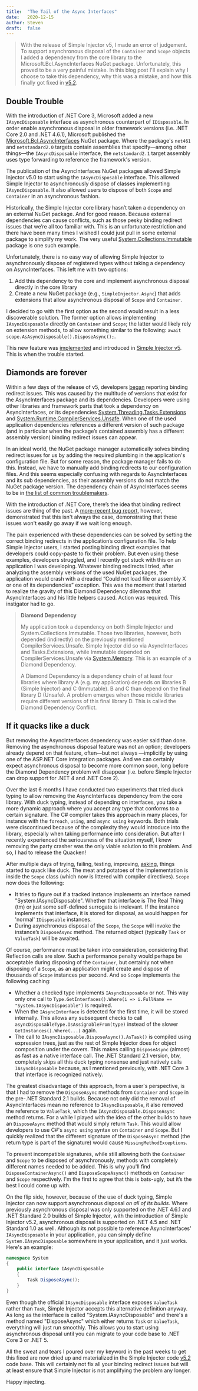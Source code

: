 ```yaml
---
title:	"The Tail of the Async Interfaces"
date:	2020-12-15
author: Steven
draft:	false
---
```


> With the release of Simple Injector v5, I made an error of judgement. To support asynchronous disposal of the `Container` and `Scope` objects I added a dependency from the core library to the Microsoft.Bcl.AsyncInterfaces NuGet package. Unfortunately, this proved to be a very painful mistake. In this blog post I'll explain why I choose to take this dependency, why this was a mistake, and how this finally got fixed in [v5.2](https://github.com/simpleinjector/SimpleInjector/releases/tag/5.2.0).

## Double Trouble
With the introduction of .NET Core 3, Microsoft added a new `IAsyncDisposable` interface as asynchronous counterpart of `IDisposable`. In order enable asynchronous disposal in older framework versions (i.e. .NET Core 2.0 and .NET 4.6.1), Microsoft published the [Microsoft.Bcl.AsyncInterfaces](https://www.nuget.org/packages/Microsoft.Bcl.AsyncInterfaces/) NuGet package. Where the package's `net461` and `netstandard2.0` targets contain assemblies that specify—among other things—the `IAsyncDisposable` interface, the `netstandard2.1` target assembly uses type forwarding to reference the framework's version.

The publication of the AsyncInterfaces NuGet packages allowed Simple Injector v5.0 to start using the `IAsyncDisposable` interface. This allowed Simple Injector to asynchronously dispose of classes implementing `IAsyncDisposable`. It also allowed users to dispose of both `Scope` and `Container` in an asynchronous fashion.

Historically, the Simple Injector core library hasn’t taken a dependency on an external NuGet package. And for good reason. Because external dependencies can cause conflicts, such as those pesky binding redirect issues that we’re all too familiar with. This is an unfortunate restriction and there have been many times I wished I could just pull in some external package to simplify my work. The very useful [System.Collections.Immutable](https://www.nuget.org/packages/System.Collections.Immutable) package is one such example.

Unfortunately, there is no easy way of allowing Simple Injector to asynchronously dispose of registered types without taking a dependency on AsyncInterfaces. This left me with two options:

1. Add this dependency to the core and implement asynchronous disposal directly in the core library
2. Create a new NuGet package (e.g., `SimpleInjector.Async`) that adds extensions that allow asynchronous disposal of `Scope` and `Container`.

I decided to go with the first option as the second would result in a less discoverable solution. The former option allows implementing `IAsyncDisposable` directly on `Container` and `Scope`; the latter would likely rely on extension methods, to allow something similar to the following: `await scope.AsAsyncDisposable().DisposeAsync();`.

This new feature was [implemented](https://github.com/simpleinjector/SimpleInjector/issues/791) and introduced in [Simple Injector v5](https://blog.simpleinjector.org/2020/06/simple-injector-v5/). This is when the trouble started.

## Diamonds are forever
Within a few days of the release of v5, developers [began](https://github.com/simpleinjector/SimpleInjector/issues/823) reporting binding redirect issues. This was caused by the multitude of versions that exist for the AsyncInterfaces package and its dependencies. Developers were using other libraries and framework parts that took a dependency on AsyncInterfaces, or its dependencies [System.Threading.Tasks.Extensions](https://www.nuget.org/packages/System.Threading.Tasks.Extensions) and [System.Runtime.CompilerServices.Unsafe](https://www.nuget.org/packages/System.Runtime.CompilerServices.Unsafe). When one of the used application dependencies references a different version of such package (and in particular when the package’s contained assembly has a different assembly version) binding redirect issues can appear.

In an ideal world, the NuGet package manager automatically solves binding redirect issues for us by adding the required plumbing in the application's configuration file. But for some reason, the package manager fails to do this. Instead, we have to manually add binding redirects to our configuration files. And this seems especially confusing with regards to AsyncInterfaces and its sub dependencies, as their assembly versions do not match the NuGet package version. The dependency chain of AsyncInterfaces seems to be in [the list of common troublemakers](https://nickcraver.com/blog/2020/02/11/binding-redirects/).

With the introduction of .NET Core, there’s the idea that binding redirect issues are thing of the past. A [more-recent bug report](https://github.com/simpleinjector/SimpleInjector/issues/823#issuecomment-726143424), however, demonstrated that this isn't always the case, demonstrating that these issues won't easily go away if we wait long enough.

The pain experienced with these dependencies can be solved by setting the correct binding redirects in the application’s configuration file. To help Simple Injector users, I started posting binding direct examples that developers could copy-paste to fix their problem. But even using these examples, developers struggled, and I recently got stuck with this on an application I was developing. Whatever binding redirects I tried, after analyzing the assembly versions of the used NuGet packages, the application would crash with a dreaded “Could not load file or assembly X or one of its dependencies” exception. This was the moment that I started to realize the gravity of this Diamond Dependency dilemma that AsyncInterfaces and his little helpers caused. Action was required. This instigator had to go.

> **Diamond Dependency**
>
> My application took a dependency on both Simple Injector and System.Collections.Immutable. Those two libraries, however, both depended (indirectly) on the previously mentioned CompilerServices.Unsafe. Simple Injector did so via AsyncInterfaces and Tasks.Extensions, while Immutable depended on CompilerServices.Unsafe via [System.Memory](https://www.nuget.org/packages/System.Memory). This is an example of a Diamond Dependency.
>
> A Diamond Dependency is a dependency chain of at least four libraries where library A (e.g. my application) depends on libraries B (Simple Injector) and C (Immutable). B and C than depend on the final library D (Unsafe). A problem emerges when those middle libraries require different versions of this final library D. This is called the Diamond Dependency Conflict.

## If it quacks like a duck
But removing the AsyncInterfaces dependency was easier said than done. Removing the asynchronous disposal feature was not an option; developers already depend on that feature, often—but not always —implicitly by using one of the ASP.NET Core integration packages. And we can certainly expect asynchronous disposal to become more common soon, long before the Diamond Dependency problem will disappear (i.e. before Simple Injector can drop support for .NET 4 and .NET Core 2).

Over the last 6 months I have conducted two experiments that tried duck typing to allow removing the AsyncInterfaces dependency from the core library. With duck typing, instead of depending on interfaces, you take a more dynamic approach where you accept any type that conforms to a certain signature. The C# compiler takes this approach in many places, for instance with the `foreach`, `using`, and `async using` keywords. Both trials were discontinued because of the complexity they would introduce into the library, especially when taking performance into consideration. But after I recently experienced the seriousness of the situation myself, I knew removing the party crasher was the only viable solution to this problem. And so, I had to release the Quacken!

After multiple days of trying, failing, testing, improving, [asking](https://stackoverflow.com/questions/65200662/), things started to quack like duck. The meat and potatoes of the implementation is inside the `Scope` class (which now is littered with compiler directives). `Scope` now does the following:

* It tries to figure out if a tracked instance implements an interface named "System.IAsyncDisposable". Whether that interface is The Real Thing (tm) or just some self-defined surrogate is irrelevant. If the instance implements that interface, it is stored for disposal, as would happen for 'normal' `IDisposable` instances.
* During asynchronous disposal of the `Scope`, the `Scope` will invoke the instance’s `DisposeAsync` method. The returned object (typically `Task` or `ValueTask`) will be awaited.

Of course, performance must be taken into consideration, considering that Reflection calls are slow. Such a performance penalty would perhaps be acceptable during disposing of the `Container`, but certainly not when disposing of a `Scope`, as an application might create and dispose of thousands of `Scope` instances per second. And so `Scope` implements the following caching:

* Whether a checked type implements `IAsyncDisposable` or not. This way only one call to `Type.GetInterfaces().Where(i => i.FullName == "System.IAsyncDisposable")` is required.
* When the `IAsyncInterface` is detected for the first time, it will be stored internally. This allows any subsequent checks to call `asyncDisposableType.IsAssignableFrom(type)` instead of the slower `GetInstances().Where(...)` again.
* The call to `IAsyncDisposable.DisposeAsync().AsTask()` is compiled using expression trees, just as the rest of Simple Injector does for object composition under the covers. This makes calling `DisposeAsync` (almost) as fast as a native interface call. The .NET Standard 2.1 version, btw, completely skips all this duck typing nonsense and just natively calls `IAsyncDisposable` because, as I mentioned previously, with .NET Core 3 that interface is recognized natively.

The greatest disadvantage of this approach, from a user's perspective, is that I had to remove the `DisposeAsync` methods from `Container` and `Scope` in the pre-.NET Standard 2.1 builds. Because not only did the removal of AsyncInterfaces mean no reference to `IAsyncDisposable`, it also removed the reference to `ValueTask`, which the `IAsyncDisposable.DisposeAsync` method returns. For a while I played with the idea of the other builds to have an `DisposeAsync` method that would simply return `Task`. This would allow developers to use C#'s `async using` syntax on `Container` and `Scope`. But I quickly realized that the different signature of the `DisposeAsync` method (the return type is part of the signature) would cause `MissingMethodExceptions`.

To prevent incompatible signatures, while still allowing both the `Container` and `Scope` to be disposed of asynchronously, methods with completely different names needed to be added. This is why you'll find `DisposeContainerAsync()` and `DisposeScopeAsync()` methods on `Container` and `Scope` respectively. I'm the first to agree that this is bats-ugly, but it’s the best I could come up with.

On the flip side, however, because of the use of duck typing, Simple Injector can now support asynchronous disposal *on all of its builds*. Where previously asynchronous disposal was only supported on the .NET 4.6.1 and .NET Standard 2.0 builds of Simple Injector, with the introduction of Simple Injector v5.2, asynchronous disposal is supported on .NET 4.5 and .NET Standard 1.0 as well. Although its not possible to reference AsyncInterfaces' `IAsyncDisposable` in your application, you can simply define `System.IAsyncDisposable` somewhere in your application, and it just works. Here's an example:

``` c#
namespace System
{
    public interface IAsyncDisposable
    {
        Task DisposeAsync();	
    }
}
```

Even though the official `IAsyncDisposable` interface exposes `ValueTask` rather than `Task`, Simple Injector accepts this alternative definition anyway. As long as the interface is called "System.IAsyncDisposable" and there's a method named "DisposeAsync" which either returns `Task` or `ValueTask`, everything will just run smoothly. This allows you to start using asynchronous disposal until you can migrate to your code base to .NET Core 3 or .NET 5.

All the sweat and tears I poured over my keyword in the past weeks to get this fixed are now dried up and materialized in the Simple Injector code [v5.2](https://github.com/simpleinjector/SimpleInjector/releases/tag/5.2.0) code base. This will certainly not fix all your binding redirect issues but will at least ensure that Simple Injector is not amplifying the problem any longer.

Happy injecting.